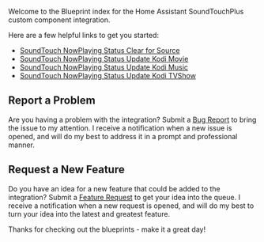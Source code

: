 Welcome to the Blueprint index for the Home Assistant SoundTouchPlus custom component integration.

Here are a few helpful links to get you started:
* [SoundTouch NowPlaying Status Clear for Source](./nowplaying_clear_source)
* [SoundTouch NowPlaying Status Update Kodi Movie](./nowplaying_update_kodi_movie.md)
* [SoundTouch NowPlaying Status Update Kodi Music](./nowplaying_update_kodi_music.md)
* [SoundTouch NowPlaying Status Update Kodi TVShow](./nowplaying_update_kodi_tvshow.md)

## Report a Problem
Are you having a problem with the integration?  Submit a [Bug Report](https://github.com/thlucas1/homeassistant_blueprints/issues/new?assignees=&labels=Bug&projects=&template=bug.yml) to bring the issue to my attention.  I receive a notification when a new issue is opened, and will do my best to address it in a prompt and professional manner.

## Request a New Feature
Do you have an idea for a new feature that could be added to the integration?  Submit a [Feature Request](https://github.com/thlucas1/homeassistant_blueprints/issues/new?assignees=&labels=Feature%2BRequest&projects=&template=feature_request.yml) to get your idea into the queue. I receive a notification when a new request is opened, and will do my best to turn your idea into the latest and greatest feature.

Thanks for checking out the blueprints - make it a great day!